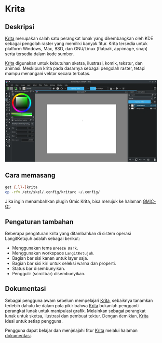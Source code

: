# Krita

## Deskripsi

[Krita] merupakan salah satu perangkat lunak yang dikembangkan oleh KDE sebagai pengolah raster yang memiliki banyak fitur. Krita tersedia untuk platform Windows, Mac, BSD, dan GNU/Linux (flatpak, appimage, snap) serta tersedia dalam kode sumber.

[Krita] digunakan untuk kebutuhan sketsa, ilustrasi, komik, tekstur, dan animasi. Meskipun krita pada dasarnya sebagai pengolah raster, tetapi mampu menangani vektor secara terbatas.

![Krita LangitKetujuh OS](../../media/image/krita-langitketujuh-id.webp)

## Cara memasang

```sh
get {,l7-}krita
cp -rfv /etc/skel/.config/kritarc ~/.config/
```

Jika ingin menambahkan plugin Gmic Krita, bisa merujuk ke halaman [GMIC-Qt].

## Pengaturan tambahan

Beberapa pengaturan krita yang ditambahkan di sistem operasi LangitKetujuh adalah sebagai berikut:

- Menggunakan tema `Breeze Dark`.
- Menggunakan workspace `LangitKetujuh`.
- Bagian bar sisi kanan untuk layer saja.
- Bagian bar sisi kiri untuk seleksi warna dan properti.
- Status bar disembunyikan.
- Penggulir (scrollbar) disembunyikan.

## Dokumentasi

Sebagai pengguna awam sebelum mempelajari [Krita], sebaiknya tanamkan terlebih dahulu ke dalam pola pikir bahwa [Krita] bukanlah pengganti perangkat lunak untuk manipulasi grafik. Melainkan sebagai perangkat lunak untuk sketsa, ilustrasi dan pembuat tektur. Dengan demikian, [Krita] ideal untuk setiap pengguna.

Pengguna dapat belajar dan menjelajahi fitur [Krita] melalui halaman [dokumentasi].

[Krita]:https://krita.org/
[dokumentasi]:https://docs.krita.org/en/index.html
[GMIC-Qt]:gmic-qt.md
